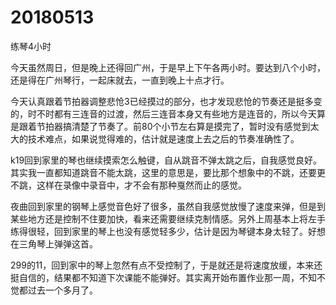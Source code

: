# 20180513

练琴4小时

今天虽然周日，但是晚上还得回广州，于是早上下午各两小时。要达到八个小时，还是得在广州琴行，一起床就去，一直到晚上十点才行。

今天认真跟着节拍器调整悲怆3已经摸过的部分，也才发现悲怆的节奏还是挺多变的，时不时都有三连音的过渡，然后三连音本身又有些地方是连音的，所以今天算是跟着节拍器搞清楚了节奏了。前80个小节左右算是摸完了，暂时没有感觉到太大的技术难点，如果说觉得难的，估计就是速度上去之后的节奏准确性了。

k19回到家里的琴也继续摸索怎么触键，自从跳音不弹太跳之后，自我感觉良好。其实我一直都知道跳音不能太跳，这里的意思是，要比那个想象中的不跳，还要更不跳，这样在录像中录音中，才不会有那种戛然而止的感觉。

夜曲回到家里的钢琴上感觉音色好了很多，虽然自我感觉放慢了速度来弹，但是到某些地方还是控制不住要加快，看来还需要继续克制情感。另外上周基本上将左手练得很轻，回到家里的琴上也没有感觉轻多少，估计是因为琴键本身太轻了。好想在三角琴上弹弹这首。

299的11，回到家中的琴上忽然有点不受控制了，于是就还是将速度放缓，本来还挺自信的，结果都不知道下次课能不能弹好。其实离开始布置作业那一周，不知不觉都过去一个多月了。
